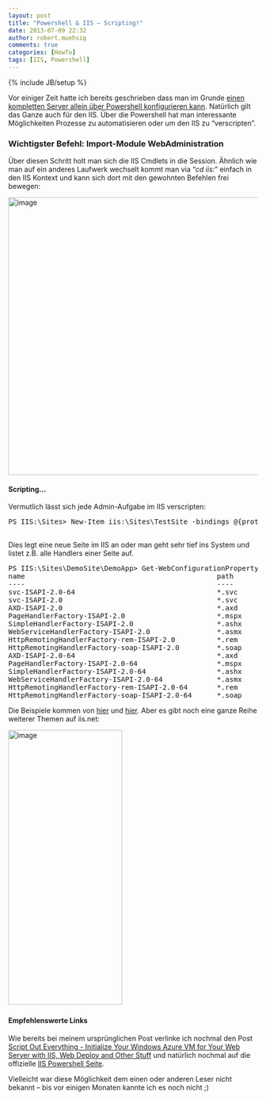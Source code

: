 ```yaml
---
layout: post
title: "Powershell & IIS – Scripting!"
date: 2013-07-09 22:32
author: robert.muehsig
comments: true
categories: [HowTo]
tags: [IIS, Powershell]
---
```

{% include JB/setup %}
<p>Vor einiger Zeit hatte ich bereits geschrieben dass man im Grunde <a href="http://code-inside.de/blog/2012/11/06/setup-iis-8-fr-asp-net-webdeploy-auf-windows-8-und-windows-server-2012/">einen kompletten Server allein über Powershell konfigurieren kann</a>. Natürlich gilt das Ganze auch für den IIS. Über die Powershell hat man interessante Möglichkeiten Prozesse zu automatisieren oder um den IIS zu “verscripten”.</p> <h3>Wichtigster Befehl: Import-Module WebAdministration</h3> <p>Über diesen Schritt holt man sich die IIS Cmdlets in die Session. Ähnlich wie man auf ein anderes Laufwerk wechselt kommt man via “<em>cd iis:</em>” einfach in den IIS Kontext und kann sich dort mit den gewohnten Befehlen frei bewegen:</p> <p><a href="{{BASE_PATH}}/assets/wp-images/image1870.png"><img title="image" style="border-top: 0px; border-right: 0px; border-bottom: 0px; border-left: 0px; display: inline" border="0" alt="image" src="{{BASE_PATH}}/assets/wp-images/image_thumb1014.png" width="574" height="560"></a> </p> <p></p> <h4>Scripting…</h4> <p>Vermutlich lässt sich jede Admin-Aufgabe im IIS verscripten:</p><pre class="brush: csharp; auto-links: true; collapse: false; first-line: 1; gutter: true; html-script: false; light: false; ruler: false; smart-tabs: true; tab-size: 4; toolbar: true;">PS IIS:\Sites&gt; New-Item iis:\Sites\TestSite -bindings @{protocol="http";bindingInformation=":80:TestSite"} -physicalPath c:\test

</pre>
<p></p>
<p>Dies legt eine neue Seite im IIS an oder man geht sehr tief ins System und listet z.B. alle Handlers einer Seite auf.</p><pre class="brush: csharp; auto-links: true; collapse: false; first-line: 1; gutter: true; html-script: false; light: false; ruler: false; smart-tabs: true; tab-size: 4; toolbar: true;">PS IIS:\Sites\DemoSite\DemoApp&gt; Get-WebConfigurationProperty -filter //handlers -name Collection[scriptProcessor="*aspnet_isapi.dll"]  | select name,path
name                                              path
----                                              ----
svc-ISAPI-2.0-64                                  *.svc
svc-ISAPI-2.0                                     *.svc
AXD-ISAPI-2.0                                     *.axd
PageHandlerFactory-ISAPI-2.0                      *.mspx
SimpleHandlerFactory-ISAPI-2.0                    *.ashx
WebServiceHandlerFactory-ISAPI-2.0                *.asmx
HttpRemotingHandlerFactory-rem-ISAPI-2.0          *.rem
HttpRemotingHandlerFactory-soap-ISAPI-2.0         *.soap
AXD-ISAPI-2.0-64                                  *.axd
PageHandlerFactory-ISAPI-2.0-64                   *.mspx
SimpleHandlerFactory-ISAPI-2.0-64                 *.ashx
WebServiceHandlerFactory-ISAPI-2.0-64             *.asmx
HttpRemotingHandlerFactory-rem-ISAPI-2.0-64       *.rem
HttpRemotingHandlerFactory-soap-ISAPI-2.0-64      *.soap</pre>
<p>Die Beispiele kommen von <a href="http://www.iis.net/learn/manage/powershell/powershell-snap-in-creating-web-sites-web-applications-virtual-directories-and-application-pools">hier</a> und <a href="http://www.iis.net/learn/manage/powershell/powershell-snap-in-advanced-configuration-tasks">hier</a>. Aber es gibt noch eine ganze Reihe weiterer Themen auf iis.net:</p>
<p><a href="http://www.iis.net/learn/manage/powershell"><img title="image" style="border-top: 0px; border-right: 0px; border-bottom: 0px; border-left: 0px; display: inline" border="0" alt="image" src="{{BASE_PATH}}/assets/wp-images/image1871.png" width="230" height="554"></a>&nbsp;</p>
<h4>Empfehlenswerte Links</h4>
<p>Wie bereits bei meinem ursprünglichen Post verlinke ich nochmal den Post <a href="http://www.tugberkugurlu.com/archive/script-out-everything-initialize-your-windows-azure-vm-for-your-web-server-with-iis-web-deploy-and-other-stuff">Script Out Everything - Initialize Your Windows Azure VM for Your Web Server with IIS, Web Deploy and Other Stuff</a> und natürlich nochmal auf die offizielle <a href="http://www.iis.net/learn/manage/powershell">IIS Powershell Seite</a>.</p>
<p>Vielleicht war diese Möglichkeit dem einen oder anderen Leser nicht bekannt – bis vor einigen Monaten kannte ich es noch nicht ;)</p>
